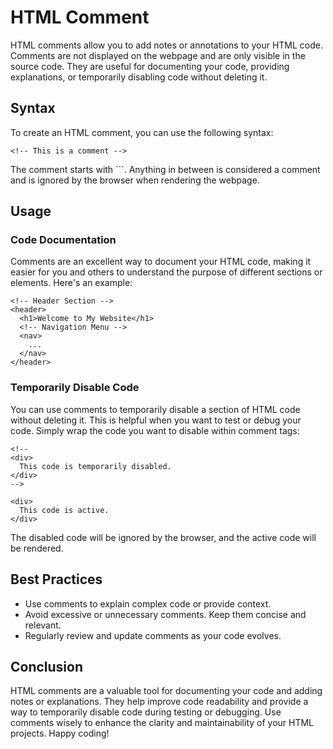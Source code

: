 # HTML Comment

HTML comments allow you to add notes or annotations to your HTML code. Comments are not displayed on the webpage and are only visible in the source code. They are useful for documenting your code, providing explanations, or temporarily disabling code without deleting it.

## Syntax

To create an HTML comment, you can use the following syntax:

```
<!-- This is a comment -->
```

The comment starts with ``<!--` and ends with `-->`. Anything in between is considered a comment and is ignored by the browser when rendering the webpage.

## Usage

### Code Documentation

Comments are an excellent way to document your HTML code, making it easier for you and others to understand the purpose of different sections or elements. Here's an example:

```
<!-- Header Section -->
<header>
  <h1>Welcome to My Website</h1>
  <!-- Navigation Menu -->
  <nav>
    ...
  </nav>
</header>
```

### Temporarily Disable Code

You can use comments to temporarily disable a section of HTML code without deleting it. This is helpful when you want to test or debug your code. Simply wrap the code you want to disable within comment tags:

```
<!--
<div>
  This code is temporarily disabled.
</div>
-->

<div>
  This code is active.
</div>
```

The disabled code will be ignored by the browser, and the active code will be rendered.

## Best Practices

- Use comments to explain complex code or provide context.
- Avoid excessive or unnecessary comments. Keep them concise and relevant.
- Regularly review and update comments as your code evolves.

## Conclusion

HTML comments are a valuable tool for documenting your code and adding notes or explanations. They help improve code readability and provide a way to temporarily disable code during testing or debugging. Use comments wisely to enhance the clarity and maintainability of your HTML projects. Happy coding!
